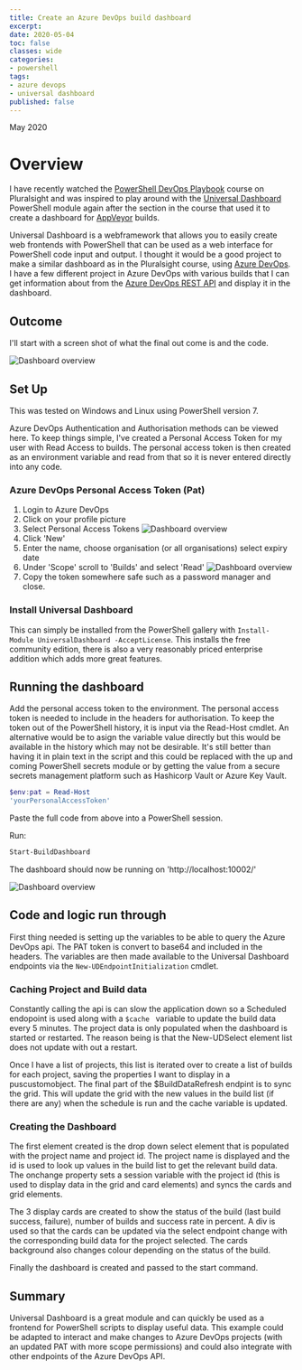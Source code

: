 ```yaml
---
title: Create an Azure DevOps build dashboard
excerpt: 
date: 2020-05-04
toc: false
classes: wide
categories:
- powershell
tags:
- azure devops
- universal dashboard
published: false
---
```

May 2020

# Overview

I have recently watched the [PowerShell DevOps Playbook] course on Pluralsight and was inspired to play around with the [Universal Dashboard] PowerShell module again after the section in the course that used it to create a dashboard for [AppVeyor] builds.

Universal Dashboard is a webframework that allows you to easily create web frontends with PowerShell that can be used as a web interface for PowerShell code input and output. I  thought it would be a good project to make a similar dashboard as in the Pluralsight course, using [Azure DevOps]. I have a few different project in Azure DevOps with various builds that I can get information about from the [Azure DevOps REST API] and display it in the dashboard.

## Outcome

I'll start with a screen shot of what the final out come is and the code.

![Dashboard overview](/images/build-dashboard/dashboard1.png)

<script src="https://gist.github.com/MatthewJDavis/58a866c1b36a3b729675569bb7d6f42c.js"></script>

## Set Up

This was tested on Windows and Linux using PowerShell version 7.

Azure DevOps Authentication and Authorisation methods can be viewed here. To keep things simple, I've created a Personal Access Token for my user with Read Access to builds. The personal access token is then created as an environment variable and read from that so it is never entered directly into any code.

### Azure DevOps Personal Access Token (Pat)

1. Login to Azure DevOps
2. Click on your profile picture
3. Select Personal Access Tokens
![Dashboard overview](/images/build-dashboard/pat.png)
4. Click 'New'
5. Enter the name, choose organisation (or all organisations) select expiry date
6. Under 'Scope' scroll to 'Builds' and select 'Read'
![Dashboard overview](/images/build-dashboard/create-new.png)
7. Copy the token somewhere safe such as a password manager and close.

### Install Universal Dashboard

This can simply be installed from the PowerShell gallery with ``` Install-Module UniversalDashboard -AcceptLicense ```. This installs the free community edition, there is also a very reasonably priced enterprise addition which adds more great features.

## Running the dashboard

Add the personal access token to the environment.
The personal access token is needed to include in the headers for authorisation. To keep the token out of the PowerShell history, it is input via the Read-Host cmdlet. An alternative would be to asign the variable value directly but this would be available in the history which may not be desirable. It's still better than having it in plain text in the script and this could be replaced with the up and coming PowerShell secrets module or by getting the value from a secure secrets management platform such as Hashicorp Vault or Azure Key Vault.

```powershell
$env:pat = Read-Host
'yourPersonalAccessToken'
```

Paste the full code from above into a PowerShell session.

Run:

```powershell
Start-BuildDashboard
```

The dashboard should now be running on 'http://localhost:10002/'

![Dashboard overview](/images/build-dashboard/running.png)

## Code and logic run through

First thing needed is setting up the variables to be able to query the Azure DevOps api.
The PAT token is convert to base64 and included in the headers. The variables are then made available to the Universal Dashboard endpoints via the ``` New-UDEndpointInitialization ``` cmdlet.

### Caching Project and Build data

Constantly calling the api is can slow the application down so a Scheduled endopoint is used along with a ```$cache ``` variable to update the build data every 5 minutes. The project data is only populated when the dashboard is started or restarted. The reason being is that the New-UDSelect element list does not update with out a restart.

Once I have a list of projects, this list is iterated over to create a list of builds for each project, saving the properties I want to display in a puscustomobject.
The final part of the $BuildDataRefresh endpint is to sync the grid. This will update the grid with the new values in the build list (if there are any) when the schedule is run and the cache variable is updated.

### Creating the Dashboard

The first element created is the drop down select element that is populated with the project name and project id. The project name is displayed and the id is used to look up values in the build list to get the relevant build data.
The onchange property sets a session variable with the project id (this is used to display data in the grid and card elements) and syncs the cards and grid elements.

The 3 display cards are created to show the status of the build (last build success, failure), number of builds and success rate in percent.
A div is used so that the cards can be updated via the select endpoint change with the corresponding build data for the project selected. The cards background also changes colour depending on the status of the build.

Finally the dashboard is created and passed to the start command.

## Summary

Universal Dashboard is a great module and can quickly be used as a frontend for PowerShell scripts to display useful data. This example could be adapted to interact and make changes to Azure DevOps projects (with an updated PAT with more scope permissions) and could also integrate with other endpoints of the Azure DevOps API.


[PowerShell DevOps Playbook]: https://app.pluralsight.com/library/courses/powershell-devops-playbook/table-of-contents
[AppVeyor]: https://www.appveyor.com/
[Universal Dashboard]: https://universaldashboard.io/
[Microsoft documentation]: https://docs.microsoft.com/en-us/azure/devops/organizations/accounts/use-personal-access-tokens-to-authenticate?view=azure-devops&tabs=preview-page
[Azure DevOps]: https://dev.azure.com/
[Azure DevOps REST API]: https://docs.microsoft.com/en-us/rest/api/azure/devops/?view=azure-devops-rest-5.1